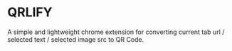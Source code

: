 # QRLIFY

A simple and lightweight chrome extension for converting current tab url / selected text / selected image src to QR Code.
